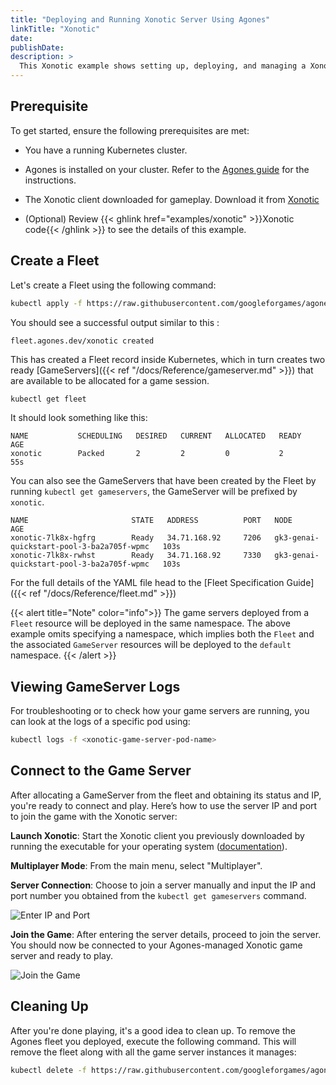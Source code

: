 ```yaml
---
title: "Deploying and Running Xonotic Server Using Agones"
linkTitle: "Xonotic"
date:
publishDate:
description: >
  This Xonotic example shows setting up, deploying, and managing a Xonotic game server on a Kubernetes cluster with Agones. It uses a simple Go wrapper to connect existing game servers with Agones, making it straightforward to run games in the cloud.
---
```


## Prerequisite

 To get started, ensure the following prerequisites are met:

  - You have a running Kubernetes cluster.

  - Agones is installed on your cluster. Refer to the [Agones guide](https://agones.dev/site/docs/installation/install-agones/) for the instructions.

  - The Xonotic client downloaded for gameplay. Download it from [Xonotic](http://www.xonotic.org)

  - (Optional) Review {{< ghlink href="examples/xonotic" >}}Xonotic code{{< /ghlink >}} to see the details of this example.


## Create a Fleet

Let's create a Fleet using the following command:

```bash
kubectl apply -f https://raw.githubusercontent.com/googleforgames/agones/{{< release-branch >}}/examples/xonotic/fleet.yaml
```

You should see a successful output similar to this :

```
fleet.agones.dev/xonotic created
```

This has created a Fleet record inside Kubernetes, which in turn creates two ready [GameServers]({{< ref "/docs/Reference/gameserver.md" >}})
that are available to be allocated for a game session.

```bash
kubectl get fleet
```
It should look something like this:

```
NAME           SCHEDULING   DESIRED   CURRENT   ALLOCATED   READY   AGE
xonotic        Packed       2         2         0           2       55s
```

You can also see the GameServers that have been created by the Fleet by running `kubectl get gameservers`,
the GameServer will be prefixed by `xonotic`.

```
NAME                       STATE   ADDRESS          PORT   NODE                                        AGE
xonotic-7lk8x-hgfrg        Ready   34.71.168.92     7206   gk3-genai-quickstart-pool-3-ba2a705f-wpmc   103s
xonotic-7lk8x-rwhst        Ready   34.71.168.92     7330   gk3-genai-quickstart-pool-3-ba2a705f-wpmc   103s
```

For the full details of the YAML file head to the [Fleet Specification Guide]({{< ref "/docs/Reference/fleet.md" >}})

{{< alert title="Note" color="info">}} The game servers deployed from a `Fleet` resource will be deployed in the same namespace. The above example omits specifying a namespace, which implies both the `Fleet` and the associated `GameServer` resources will be deployed to the `default` namespace. {{< /alert >}}

## Viewing GameServer Logs

For troubleshooting or to check how your game servers are running, you can look at the logs of a specific pod using:

```bash
kubectl logs -f <xonotic-game-server-pod-name>
```

## Connect to the Game Server

After allocating a GameServer from the fleet and obtaining its status and IP, you're ready to connect and play. Here’s how to use the server IP and port to join the game with the Xonotic server:

**Launch Xonotic**: Start the Xonotic client you previously downloaded by running the executable for your operating system ([documentation](https://xonotic.org/faq/#install)).

**Multiplayer Mode**: From the main menu, select "Multiplayer".

**Server Connection**: Choose to join a server manually and input the IP and port number you obtained from the `kubectl get gameservers` command.

![Enter IP and Port](../../../images/xonotic-ip-port.png)


**Join the Game**: After entering the server details, proceed to join the server. You should now be connected to your Agones-managed Xonotic game server and ready to play.

![Join the Game](../../../images/xonotic-join-game.png)


## Cleaning Up

After you're done playing, it's a good idea to clean up. To remove the Agones fleet you deployed, execute the following command. This will remove the fleet along with all the game server instances it manages:

```bash
kubectl delete -f https://raw.githubusercontent.com/googleforgames/agones/{{< release-branch >}}/examples/xonotic/fleet.yaml
```
